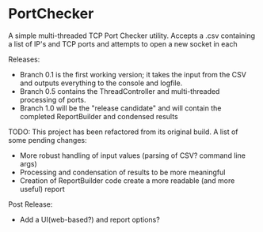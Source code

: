 PortChecker
===========

A simple multi-threaded TCP Port Checker utility. Accepts a .csv containing a list of IP's and TCP ports and attempts to open a new socket in each

Releases:
<ul>
<li>Branch 0.1 is the first working version; it takes the input from the CSV and outputs everything to the console and logfile.</li>
<li>Branch 0.5 contains the ThreadController and multi-threaded processing of ports.</li>
<li>Branch 1.0 will be the "release candidate" and will contain the completed ReportBuilder and condensed results</li>
</ul>

TODO: This project has been refactored from its original build. A list of some pending changes:
<ul>
<li>More robust handling of input values (parsing of CSV? command line args)</li>
<li>Processing and condensation of results to be more meaningful</li>
<li>Creation of ReportBuilder code create a more readable (and more useful) report</li>
</ul>

Post Release: 
<ul>
<li>Add a UI(web-based?) and report options?</li>
</ul>
